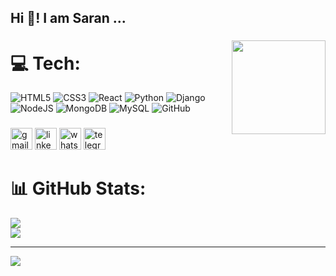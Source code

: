 <h2 align="left">Hi 👋! I am Saran ...</h2>

###

<img align="right" height="150" src="https://media.giphy.com/media/aNBC1JxkuaWiXf2zly/giphy.gif?cid=790b7611g9d28e3lzro28iwv5mamxm0pvg5hqs9yylcasrc8&ep=v1_stickers_search&rid=giphy.gif&ct=s"  />

###

# 💻 Tech:
![HTML5](https://img.shields.io/badge/html5-%23E34F26.svg?style=for-the-badge&logo=html5&logoColor=white) ![CSS3](https://img.shields.io/badge/css3-%231572B6.svg?style=for-the-badge&logo=css3&logoColor=white) ![React](https://img.shields.io/badge/react-%2320232a.svg?style=for-the-badge&logo=react&logoColor=%2361DAFB) ![Python](https://img.shields.io/badge/python-3670A0?style=for-the-badge&logo=python&logoColor=ffdd54) ![Django](https://img.shields.io/badge/django-%23092E20.svg?style=for-the-badge&logo=django&logoColor=white) ![NodeJS](https://img.shields.io/badge/node.js-6DA55F?style=for-the-badge&logo=node.js&logoColor=white) ![MongoDB](https://img.shields.io/badge/MongoDB-%234ea94b.svg?style=for-the-badge&logo=mongodb&logoColor=white) ![MySQL](https://img.shields.io/badge/pandas-%23150458.svg?style=for-the-badge&logo=pandas&logoColor=white) ![GitHub](https://img.shields.io/badge/github-%23121011.svg?style=for-the-badge&logo=github&logoColor=white)

###

<div align="left">
  <img src="https://img.shields.io/static/v1?message=Gmail&logo=gmail&label=&color=D14836&logoColor=white&labelColor=&style=for-the-badge" height="35" alt="gmail logo"  />
  <img src="https://img.shields.io/static/v1?message=LinkedIn&logo=linkedin&label=&color=0077B5&logoColor=white&labelColor=&style=for-the-badge" height="35" alt="linkedin logo"  />
  <img src="https://img.shields.io/static/v1?message=Whatsapp&logo=whatsapp&label=&color=25D366&logoColor=white&labelColor=&style=for-the-badge" height="35" alt="whatsapp logo"  />
  <img src="https://img.shields.io/static/v1?message=Telegram&logo=telegram&label=&color=2CA5E0&logoColor=white&labelColor=&style=for-the-badge" height="35" alt="telegram logo"  />
</div>

###

# 📊 GitHub Stats:
![](https://github-readme-streak-stats.herokuapp.com/?user=saran9965&theme=radical&hide_border=false)<br/>
![](https://github-readme-stats.vercel.app/api/top-langs/?username=saran9965&theme=radical&hide_border=false&include_all_commits=true&count_private=true&layout=compact)

---
[![](https://visitcount.itsvg.in/api?id=saran9965&icon=7&color=13)](https://visitcount.itsvg.in)

<!-- Proudly created with GPRM ( https://gprm.itsvg.in ) -->
